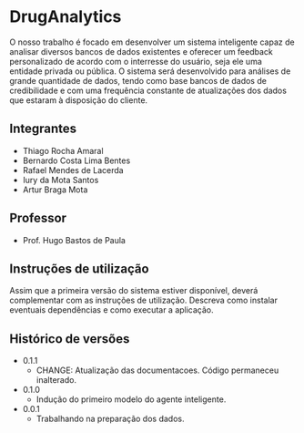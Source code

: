 # DrugAnalytics
O nosso trabalho é focado em desenvolver um sistema inteligente capaz de analisar diversos bancos de dados existentes e oferecer um feedback personalizado de acordo com o interresse do usuário, seja ele uma entidade privada ou pública. O sistema será desenvolvido para análises de grande quantidade de dados, tendo como base bancos de dados de credibilidade e com uma frequência constante de atualizações dos dados que estaram à disposição do cliente.

## Integrantes

* Thiago Rocha Amaral
* Bernardo Costa Lima Bentes
* Rafael Mendes de Lacerda
* Iury da Mota Santos 
* Artur Braga Mota

## Professor

* Prof. Hugo Bastos de Paula

## Instruções de utilização

Assim que a primeira versão do sistema estiver disponível, deverá complementar com as instruções de utilização. Descreva como instalar eventuais dependências e como executar a aplicação.

## Histórico de versões

* 0.1.1
    * CHANGE: Atualização das documentacoes. Código permaneceu inalterado.
* 0.1.0
    * Indução do primeiro modelo do agente inteligente.
* 0.0.1
    * Trabalhando na preparação dos dados.

